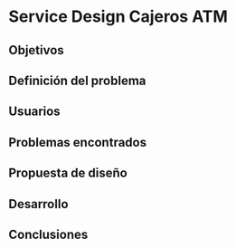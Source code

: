 # Service Design Cajeros ATM

## Objetivos

## Definición del problema

## Usuarios

## Problemas encontrados

## Propuesta de diseño

## Desarrollo

## Conclusiones

